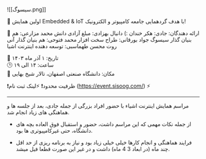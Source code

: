 ![[سیسوگ.png]]

📣 اولین همایش Embedded & IoT با هدف گردهمایی جامعه کامپیوتر و الکترونیک!

👥 ارائه دهندگان:
جادی: هکر خندان :)
دانیال بهزادی: مبلغ آزادی دانش
محمد مزارعی: هم بنیان گذار سیسوگ
جواد بورقانی: طراح سخت افزار
محمد فتوحی: هم بنیان گذار آنی روت
محسن طهماسبی: توسعه دهنده اینترنت اشیا


📅 تاریخ: ۱ آذر ماه ۱۴۰۳  
🕒 ساعت: ۱۴ الی ۱۹  
🏢 مکان: دانشگاه صنعتی اصفهان، تالار شیخ بهایی

❗️ظرفیت محدود❗️
⚡️لینک ثبت نام (https://event.sisoog.com/) ⚡️

---

مراسم همایش اینترنت اشیاء با حضور افراد بزرگی از جمله جادی، بعد از جلسه ها و هماهنگی های زیاد انجام شد.

* از جمله نکات مهمی که این مراسم داشت، حضور و استقبال فوق العاده بچه های دانشگاه، حتی غیرکامپیوتری ها بود.

* فرایند هماهنگی و انجام کارها خیلی خیلی زیاد بود و نیاز به برنامه ریزی از حد اقل چند ماه (در ابعاد 3 4 ماه) داشت و در غیر این صورت قطعا فیل میشد.